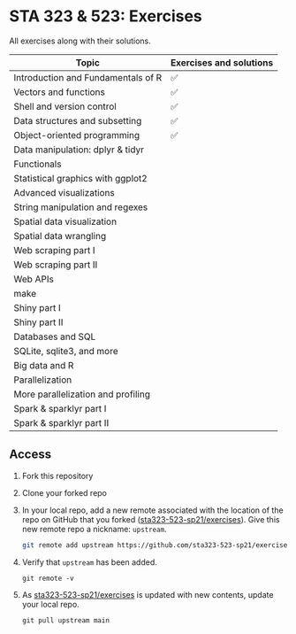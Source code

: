 # STA 323 & 523: Exercises

All exercises along with their solutions.

| Topic                              | Exercises and solutions |
|------------------------------------|-------------------------|
| Introduction and Fundamentals of R | :white_check_mark:      |
| Vectors and functions              | :white_check_mark:      |
| Shell and version control          | :white_check_mark:      |
| Data structures and subsetting     | :white_check_mark:      |
| Object-oriented programming        | :white_check_mark:      |
| Data manipulation: dplyr & tidyr   |                         |
| Functionals                        |                         |
| Statistical graphics with ggplot2  |                         |
| Advanced visualizations            |                         |
| String manipulation and regexes    |                         |
| Spatial data visualization         |                         |
| Spatial data wrangling             |                         |
| Web scraping part I                |                         |
| Web scraping part II               |                         |
| Web APIs                           |                         |
| make                               |                         |
| Shiny part I                       |                         |
| Shiny part II                      |                         |
| Databases and SQL                  |                         |
| SQLite, sqlite3, and more          |                         |
| Big data and R                     |                         |
| Parallelization                    |                         |
| More parallelization and profiling |                         |
| Spark & sparklyr part I            |                         |
| Spark & sparklyr part II           |                         |

## Access

1. Fork this repository

2. Clone your forked repo

3. In your local repo, add a new remote associated with the location of the
   repo on GitHub that you forked
   ([sta323-523-sp21/exercises](https://github.com/sta323-523-sp21/exercises)). Give this new remote repo a nickname: `upstream`.
   ```bash
   git remote add upstream https://github.com/sta323-523-sp21/exercises.git
   ```

4. Verify that `upstream` has been added.
   ```
   git remote -v
   ```
5. As [sta323-523-sp21/exercises](https://github.com/sta323-523-sp21/exercises)
   is updated with new contents, update your local repo.
   ```
   git pull upstream main
   ```
